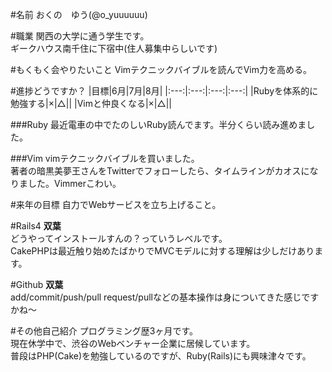 #名前
おくの　ゆう(@o_yuuuuuu)   

#職業
関西の大学に通う学生です。  
ギークハウス南千住に下宿中(住人募集中らしいです)

#もくもく会やりたいこと
Vimテクニックバイブルを読んでVim力を高める。

#進捗どうですか？
|目標|6月|7月|8月|
|:---:|:---:|:---:|:---:|
|Rubyを体系的に勉強する|×|△||
|Vimと仲良くなる|×|△||

###Ruby
最近電車の中でたのしいRuby読んでます。半分くらい読み進めました。

###Vim
vimテクニックバイブルを買いました。  
著者の暗黒美夢王さんをTwitterでフォローしたら、タイムラインがカオスになりました。Vimmerこわい。

#来年の目標
自力でWebサービスを立ち上げること。

#Rails4
__双葉__  
どうやってインストールすんの？っていうレベルです。  
CakePHPは最近触り始めたばかりでMVCモデルに対する理解は少しだけあります。

#Github
__双葉__  
add/commit/push/pull request/pullなどの基本操作は身についてきた感じですかね〜

#その他自己紹介
プログラミング歴3ヶ月です。  
現在休学中で、渋谷のWebベンチャー企業に居候しています。  
普段はPHP(Cake)を勉強しているのですが、Ruby(Rails)にも興味津々です。 
